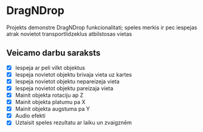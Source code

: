 # DragNDrop
Projekts demonstre DragNDrop funkcionalitati; speles merkis ir pec iespejas atrak novietot transportlidzeklus atbilstosas vietas

## Veicamo darbu saraksts
- [x] Iespeja ar peli vilkt objektus
- [x] Iespeja novietot objektu brivaja vieta uz kartes
- [x] Iespeja novietot objektu nepareizeja vieta
- [x] Iespeja novietot objektu pareizaja vieta
- [x] Mainit objekta rotaciju ap Z
- [x] Mainit objekta platumu pa X
- [x] Mainit objekta augstuma pa Y
- [x] Audio efekti
- [x] Uztaisit speles rezultatu ar laiku un zvaigznēm
